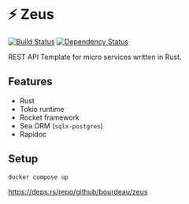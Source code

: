 # ⚡ Zeus

[![Build Status](https://github.com/bourdeau/zeus/actions/workflows/build.yml/badge.svg)](https://github.com/bourdeau/zeus/actions) [![Dependency Status](https://deps.rs/repo/github/bourdeau/zeus/status.svg)](https://deps.rs/repo/github/bourdeau/zeus)

REST API Template for micro services written in Rust.

## Features

- Rust
- Tokio runtime
- Rocket framework
- Sea ORM (`sqlx-postgres`)
- Rapidoc

## Setup

```bash
docker compose up
```
https://deps.rs/repo/github/bourdeau/zeus